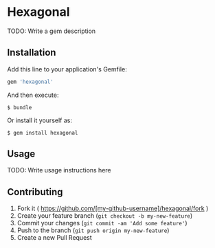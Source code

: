 # Hexagonal

TODO: Write a gem description

## Installation

Add this line to your application's Gemfile:

```ruby
gem 'hexagonal'
```

And then execute:

    $ bundle

Or install it yourself as:

    $ gem install hexagonal

## Usage

TODO: Write usage instructions here

## Contributing

1. Fork it ( https://github.com/[my-github-username]/hexagonal/fork )
2. Create your feature branch (`git checkout -b my-new-feature`)
3. Commit your changes (`git commit -am 'Add some feature'`)
4. Push to the branch (`git push origin my-new-feature`)
5. Create a new Pull Request
